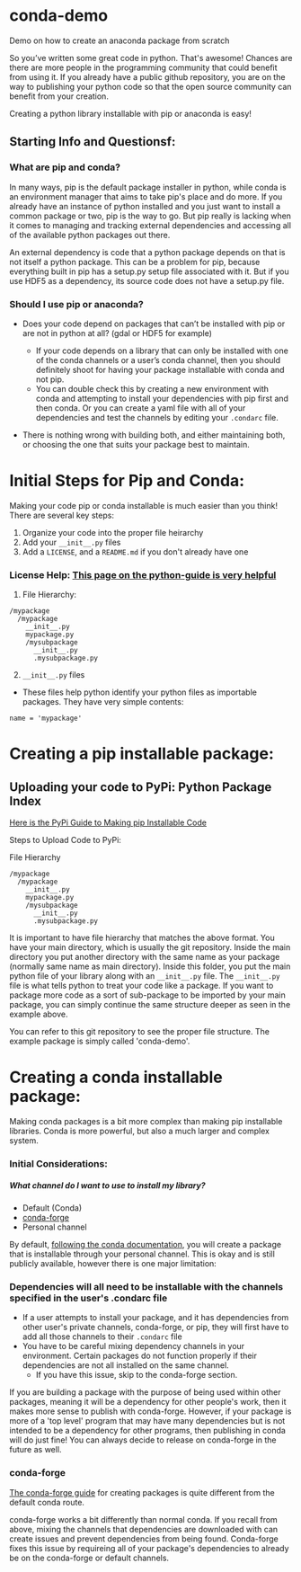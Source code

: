 # conda-demo
Demo on how to create an anaconda package from scratch


So you’ve written some great code in python. That's awesome! Chances are there are more people in the programming community that could benefit from using it. If you already have a public github repository, you are on the way to publishing your python code so that the open source community can benefit from your creation.

Creating a python library installable with pip or anaconda is easy!


## Starting Info and Questionsf:

### What are pip and conda?
In many ways, pip is the default package installer in python, while conda is an environment manager that aims to take pip's place and do more. If you already have an instance of python installed and you just want to install a common package or two, pip is the way to go. But pip really is lacking when it comes to managing and tracking external dependencies and accessing all of the available python packages out there.

An external dependency is code that a python package depends on that is not itself a python package. This can be a problem for pip, because everything built in pip has a setup.py setup file associated with it. But if you use HDF5 as a dependency, its source code does not have a setup.py file.



### Should I use pip or anaconda?

 - Does your code depend on packages that can’t be installed with pip or are not in python at all? (gdal or HDF5 for example)
    - If your code depends on a library that can only be installed with one of the conda channels or a user’s conda channel, then you should definitely shoot for having your package installable with conda and not pip.
    - You can double check this by creating a new environment with conda and attempting to install your dependencies with pip first and then conda. Or you can create a yaml file with all of your dependencies and test the channels by editing your ```.condarc``` file.

 - There is nothing wrong with building both, and either maintaining both, or choosing the one that suits your package best to maintain.

# Initial Steps for Pip and Conda:

Making your code pip or conda installable is much easier than you think! There are several key steps:
1. Organize your code into the proper file heirarchy
2. Add your ```__init__.py``` files
3. Add a ```LICENSE```, and a ```README.md``` if you don't already have one


### License Help: [This page on the python-guide is very helpful](http://docs.python-guide.org/en/latest/writing/license/)

1. File Hierarchy:
```
/mypackage
  /mypackage
    __init__.py
    mypackage.py
    /mysubpackage
      __init__.py
      .mysubpackage.py
```
2. ```__init__.py``` files
  - These files help python identify your python files as importable packages. They have very simple contents:
  ```
  name = 'mypackage'
  ```


# Creating a pip installable package:

## Uploading your code to PyPi: Python Package Index

[Here is the PyPi Guide to Making pip Installable Code](https://packaging.python.org/tutorials/packaging-projects/)

Steps to Upload Code to PyPi:

File Hierarchy
```
/mypackage
  /mypackage
    __init__.py
    mypackage.py
    /mysubpackage
      __init__.py
      .mysubpackage.py
```
It is important to have file hierarchy that matches the above format. You have your main directory, which is usually the git repository. Inside the main directory you put another directory with the same name as your package (normally same name as main directory). Inside this folder, you put the main python file of your library along with an ```__init__.py``` file. The ```__init__.py``` file is what tells python to treat your code like a package. If you want to package more code as a sort of sub-package to be imported by your main package, you can simply continue the same structure deeper as seen in the example above.

You can refer to this git repository to see the proper file structure. The example package is simply called 'conda-demo'.




# Creating a conda installable package:

Making conda packages is a bit more complex than making pip installable libraries. Conda is more powerful, but also a much larger and complex system.

### Initial Considerations:

##### What channel do I want to use to install my library?
- Default (Conda)
- [conda-forge](https://conda-forge.org)
- Personal channel

By default, [following the conda documentation](https://conda.io/docs/user-guide/tutorials/build-pkgs.html), you will create a package that is installable through your personal channel. This is okay and is still publicly available, however there is one major limitation:

### Dependencies will all need to be installable with the channels specified in the user's .condarc file

- If a user attempts to install your package, and it has dependencies from other user's private channels, conda-forge, or pip, they will first have to add all those channels to their ```.condarc``` file
- You have to be careful mixing dependency channels in your environment. Certain packages do not function properly if their dependencies are not all installed on the same channel.
  - If you have this issue, skip to the conda-forge section.


If you are building a package with the purpose of being used within other packages, meaning it will be a dependency for other people's work, then it makes more sense to publish with conda-forge. However, if your package is more of a 'top level' program that may have many dependencies but is not intended to be a dependency for other programs, then publishing in conda will do just fine! You can always decide to release on conda-forge in the future as well.










### conda-forge

[The conda-forge guide](https://github.com/conda-forge/staged-recipes) for creating packages is quite different from the default conda route.

conda-forge works a bit differently than normal conda. If you recall from above, mixing the channels that dependencies are downloaded with can create issues and prevent dependencies from being found. Conda-forge fixes this issue by requireing all of your package's dependencies to already be on the conda-forge or default channels.
